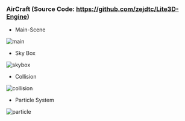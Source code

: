 

### AirCraft  (Source Code: https://github.com/zejdtc/Lite3D-Engine)


- Main-Scene

![main](https://github.com/zejdtc/AirCraft-Based-On-Lite3D/blob/master/ScreenShots/main.png)

- Sky Box

![skybox](https://github.com/zejdtc/AirCraft-Based-On-Lite3D/blob/master/ScreenShots/skybox.png)

- Collision

![collision](https://github.com/zejdtc/AirCraft-Based-On-Lite3D/blob/master/ScreenShots/collision.png)

- Particle System

![particle](https://github.com/zejdtc/AirCraft-Based-On-Lite3D/blob/master/ScreenShots/particle.png)
